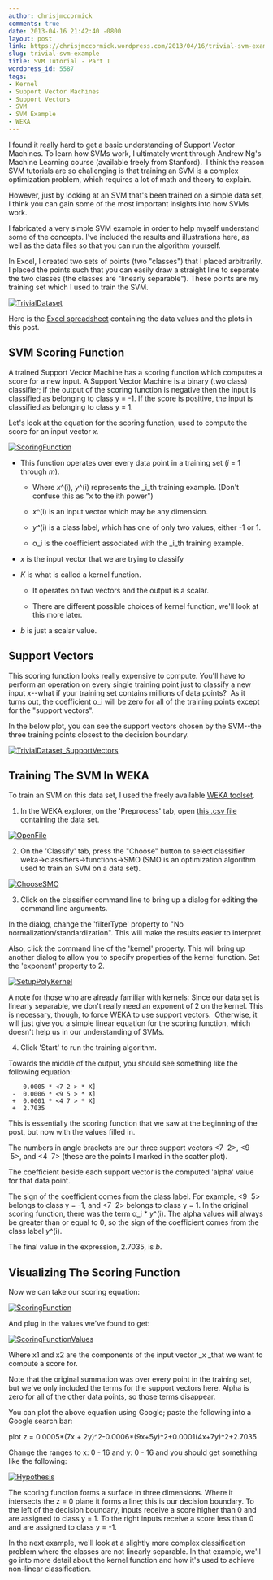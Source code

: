 ```yaml
---
author: chrisjmccormick
comments: true
date: 2013-04-16 21:42:40 -0800
layout: post
link: https://chrisjmccormick.wordpress.com/2013/04/16/trivial-svm-example/
slug: trivial-svm-example
title: SVM Tutorial - Part I
wordpress_id: 5587
tags:
- Kernel
- Support Vector Machines
- Support Vectors
- SVM
- SVM Example
- WEKA
---
```


I found it really hard to get a basic understanding of Support Vector Machines. To learn how SVMs work, I ultimately went through Andrew Ng's Machine Learning course (available freely from Stanford).  I think the reason SVM tutorials are so challenging is that training an SVM is a complex optimization problem, which requires a lot of math and theory to explain.

However, just by looking at an SVM that's been trained on a simple data set, I think you can gain some of the most important insights into how SVMs work.

I fabricated a very simple SVM example in order to help myself understand some of the concepts. I've included the results and illustrations here, as well as the data files so that you can run the algorithm yourself.

In Excel, I created two sets of points (two "classes") that I placed arbitrarily. I placed the points such that you can easily draw a straight line to separate the two classes (the classes are "linearly separable"). These points are my training set which I used to train the SVM.

[![TrivialDataset](http://chrisjmccormick.files.wordpress.com/2013/04/trivialdataset.png)](http://chrisjmccormick.files.wordpress.com/2013/04/trivialdataset.png)

Here is the [Excel spreadsheet](http://chrisjmccormick.files.wordpress.com/2013/04/supportvectormachines.xlsx) containing the data values and the plots in this post.


## SVM Scoring Function


A trained Support Vector Machine has a scoring function which computes a score for a new input. A Support Vector Machine is a binary (two class) classifier; if the output of the scoring function is negative then the input is classified as belonging to class y = -1. If the score is positive, the input is classified as belonging to class y = 1.

Let's look at the equation for the scoring function, used to compute the score for an input vector _x._

[![ScoringFunction](http://chrisjmccormick.files.wordpress.com/2013/04/scoringfunction.png)](http://chrisjmccormick.files.wordpress.com/2013/04/scoringfunction.png)






	
  * This function operates over every data point in a training set (_i_ = 1 through _m_).

	
    * Where _x_^(i), _y_^(i) represents the _i_th training example. (Don't confuse this as "x to the ith power")

	
    * _x_^(i) is an input vector which may be any dimension.

	
    * _y^_(i) is a class label, which has one of only two values, either -1 or 1.

	
    * α_i is the coefficient associated with the _i_th training example.




	
  * _x_ is the input vector that we are trying to classify

	
  * _K_ is what is called a kernel function.

	
    * It operates on two vectors and the output is a scalar.

	
    * There are different possible choices of kernel function, we'll look at this more later.




	
  * _b_ is just a scalar value.




## Support Vectors


This scoring function looks really expensive to compute. You'll have to perform an operation on every single training point just to classify a new input _x_--what if your training set contains millions of data points?  As it turns out, the coefficient α_i will be zero for all of the training points except for the "support vectors".









In the below plot, you can see the support vectors chosen by the SVM--the three training points closest to the decision boundary.







[![TrivialDataset_SupportVectors](http://chrisjmccormick.files.wordpress.com/2013/04/trivialdataset_supportvectors.png)](http://chrisjmccormick.files.wordpress.com/2013/04/trivialdataset_supportvectors.png)







## Training The SVM In WEKA




To train an SVM on this data set, I used the freely available [WEKA toolset](http://www.cs.waikato.ac.nz/ml/weka/).







1. In the WEKA explorer, on the 'Preprocess' tab, open [this .csv file](https://docs.google.com/file/d/0B-kWgXJRQkQ7VGszZTJvYjc1Z0k/edit?usp=sharing) containing the data set.







[![OpenFile](http://chrisjmccormick.files.wordpress.com/2013/04/openfile.png)](http://chrisjmccormick.files.wordpress.com/2013/04/openfile.png)







2. On the 'Classify' tab, press the "Choose" button to select classifier weka->classifiers->functions->SMO (SMO is an optimization algorithm used to train an SVM on a data set).







[![ChooseSMO](http://chrisjmccormick.files.wordpress.com/2013/04/choosesmo.png)](http://chrisjmccormick.files.wordpress.com/2013/04/choosesmo.png)






3. Click on the classifier command line to bring up a dialog for editing the command line arguments.






In the dialog, change the 'filterType' property to "No normalization/standardization". This will make the results easier to interpret.




Also, click the command line of the 'kernel' property. This will bring up another dialog to allow you to specify properties of the kernel function. Set the 'exponent' property to 2.







[![SetupPolyKernel](http://chrisjmccormick.files.wordpress.com/2013/04/setuppolykernel.png)](http://chrisjmccormick.files.wordpress.com/2013/04/setuppolykernel.png)







A note for those who are already familiar with kernels: Since our data set is linearly separable, we don't really need an exponent of 2 on the kernel. This is necessary, though, to force WEKA to use support vectors.  Otherwise, it will just give you a simple linear equation for the scoring function, which doesn't help us in our understanding of SVMs.







4. Click 'Start' to run the training algorithm.







Towards the middle of the output, you should see something like the following equation:









    
        0.0005 * <7 2 > * X]
     -  0.0006 * <9 5 > * X]
     +  0.0001 * <4 7 > * X]
     +  2.7035







This is essentially the scoring function that we saw at the beginning of the post, but now with the values filled in.







The numbers in angle brackets are our three support vectors <7  2>, <9  5>, and <4  7> (these are the points I marked in the scatter plot).







The coefficient beside each support vector is the computed 'alpha' value for that data point.







The sign of the coefficient comes from the class label. For example, <9  5> belongs to class y = -1, and <7  2> belongs to class y = 1. In the original scoring function, there was the term α_i * _y_^(i). The alpha values will always be greater than or equal to 0, so the sign of the coefficient comes from the class label _y_^(i).







The final value in the expression, 2.7035, is _b_.







## Visualizing The Scoring Function




Now we can take our scoring equation:




[![ScoringFunction](http://chrisjmccormick.files.wordpress.com/2013/04/scoringfunction.png)](http://chrisjmccormick.files.wordpress.com/2013/04/scoringfunction.png)







And plug in the values we've found to get:







[![ScoringFunctionValues](http://chrisjmccormick.files.wordpress.com/2013/04/scoringfunctionvalues.png)](http://chrisjmccormick.files.wordpress.com/2013/04/scoringfunctionvalues.png)







Where x1 and x2 are the components of the input vector _x _that we want to compute a score for.







Note that the original summation was over every point in the training set, but we've only included the terms for the support vectors here. Alpha is zero for all of the other data points, so those terms disappear.







You can plot the above equation using Google; paste the following into a Google search bar:







plot z = 0.0005*(7x + 2y)^2-0.0006*(9x+5y)^2+0.0001(4x+7y)^2+2.7035







Change the ranges to x: 0 - 16 and y: 0 - 16 and you should get something like the following:







[![Hypothesis](http://chrisjmccormick.files.wordpress.com/2013/04/hypothesis.png)](http://chrisjmccormick.files.wordpress.com/2013/04/hypothesis.png)










The scoring function forms a surface in three dimensions. Where it intersects the z = 0 plane it forms a line; this is our decision boundary. To the left of the decision boundary, inputs receive a score higher than 0 and are assigned to class y = 1. To the right inputs receive a score less than 0 and are assigned to class y = -1.







In the next example, we'll look at a slightly more complex classification problem where the classes are not linearly separable. In that example, we'll go into more detail about the kernel function and how it's used to achieve non-linear classification.
